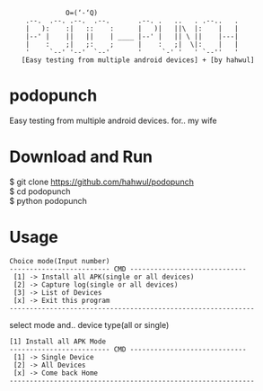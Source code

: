 
                  O=(‘-‘Q)   
        .--.  .--. .--.  .--.       .--. .   ..   . .--..   .
        |   ):    :|   ::    :      |   )|   ||\  |:    |   |
        |--' |    ||   ||    | ____ |--' |   || \ ||    |---|
        |    :    ;|   ;:    ;      |    :   ;|  \|:    |   |
        '     `--' '--'  `--'       '     `-' '   ' `--''   '
       [Easy testing from multiple android devices] + [by hahwul]

# podopunch
Easy testing from multiple android devices. for.. my wife


# Download and Run
$ git clone https://github.com/hahwul/podopunch <br>
$ cd podopunch <br>
$ python podopunch <br>

# Usage
    Choice mode(Input number)
    ------------------------- CMD -----------------------------
     [1] -> Install all APK(single or all devices)
     [2] -> Capture log(single or all devices)
     [3] -> List of Devices
     [x] -> Exit this program
    -------------------------------------------------------------

select mode and.. device type(all or single)

    [1] Install all APK Mode
    ------------------------- CMD -----------------------------
     [1] -> Single Device
     [2] -> All Devices
     [x] -> Come back Home
    -------------------------------------------------------------
